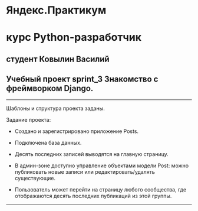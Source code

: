 # Яндекс.Практикум

# курс Python-разработчик

## студент  Ковылин Василий

## Учебный проект sprint_3  Знакомство с фреймворком Django.

***

Шаблоны и структура проекта заданы.

Задание проекта:

* Создано и зарегистрировано приложение Posts.
 
* Подключена база данных.
 
* Десять последних записей выводятся на главную страницу.

* В админ-зоне доступно управление объектами модели Post: можно публиковать новые записи или редактировать/удалять существующие.

* Пользователь может перейти на страницу любого сообщества, где отображаются десять последних публикаций из этой группы.

***
